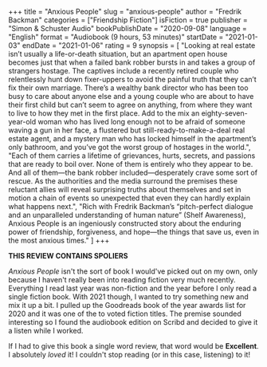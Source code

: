 +++
title = "Anxious People"
slug = "anxious-people"
author = "Fredrik Backman"
categories = ["Friendship Fiction"]
isFiction = true
publisher = "Simon & Schuster Audio"
bookPublishDate = "2020-09-08"
language = "English"
format = "Audiobook (9 hours, 53 minutes)"
startDate = "2021-01-03"
endDate = "2021-01-06"
rating = 9 
synopsis = [
  "Looking at real estate isn’t usually a life-or-death situation, but an apartment open house becomes just that when a failed bank robber bursts in and takes a group of strangers hostage. The captives include a recently retired couple who relentlessly hunt down fixer-uppers to avoid the painful truth that they can’t fix their own marriage. There’s a wealthy bank director who has been too busy to care about anyone else and a young couple who are about to have their first child but can’t seem to agree on anything, from where they want to live to how they met in the first place. Add to the mix an eighty-seven-year-old woman who has lived long enough not to be afraid of someone waving a gun in her face, a flustered but still-ready-to-make-a-deal real estate agent, and a mystery man who has locked himself in the apartment’s only bathroom, and you’ve got the worst group of hostages in the world.",
  "Each of them carries a lifetime of grievances, hurts, secrets, and passions that are ready to boil over. None of them is entirely who they appear to be. And all of them—the bank robber included—desperately crave some sort of rescue. As the authorities and the media surround the premises these reluctant allies will reveal surprising truths about themselves and set in motion a chain of events so unexpected that even they can hardly explain what happens next.",
  "Rich with Fredrik Backman’s “pitch-perfect dialogue and an unparalleled understanding of human nature” (Shelf Awareness), Anxious People is an ingeniously constructed story about the enduring power of friendship, forgiveness, and hope—the things that save us, even in the most anxious times."
]
+++

**THIS REVIEW CONTAINS SPOLIERS**

*Anxious People* isn't the sort of book I would've picked out on my own, only because I haven't really been into reading
fiction very much recently. Everything I read last year was non-fiction and the year before I only read a single fiction
book. With 2021 though, I wanted to try something new and mix it up a bit. I pulled up the Goodreads book of the year
awards list for 2020 and it was one of the to voted fiction titles. The premise sounded interesting so I found the
audiobook edition on Scribd and decided to give it a listen while I worked.

If I had to give this book a single word review, that word would be **Excellent**. I absolutely *loved* it! I couldn't
stop reading (or in this case, listening) to it!
